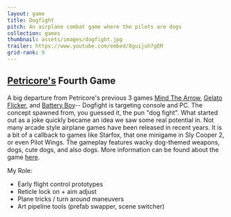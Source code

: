 ```yaml
---
layout: game
title: Dogfight
pitch: An airplane combat game where the pilots are dogs
collection: games
thumbnail: assets/images/dogfight.jpg
trailer: https://www.youtube.com/embed/8guijuh7gEM
grid-rank: 9
---
```


## [Petricore's](http://petricoregames.com/) Fourth Game

A big departure from Petricore's previous 3 games [Mind The Arrow](/games/mindthearrow), [Gelato Flicker](/games/gelatoflicker), and [Battery Boy](/games/batteryboy)-- Dogfight is targeting console and PC. The concept spawned from, you guessed it, the pun "dog fight". What started out as a joke quickly became an idea we saw some real potential in. Not many arcade style airplane games have been released in recent years. It is a bit of a callback to games like Starfox, that one minigame in Sly Cooper 2, or even Pilot Wings. The gameplay features wacky dog-themed weapons, dogs, cute dogs, and also dogs. More information can be found about the game [here](http://dogfight.petricoregames.com/).

My Role:
- Early flight control prototypes
- Reticle lock on + aim adjust
- Plane tricks / turn around maneuvers
- Art pipeline tools (prefab swapper, scene switcher)